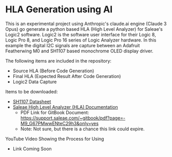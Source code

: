 # HLA Generation using AI

This is an experimental project using Anthropic's claude.ai engine (Claude 3 Opus) go generate a python based HLA (High Level Analyzer) for Saleae's Logic2 software. Logic2 is the software user interface for their Logic 8, Logic Pro 8, and Logic Pro 16 series of Logic Analyzer hardware.  In this example the digital I2C signals are capture between an Adafruit Featherwing M0 and SH1107 based monochrome OLED display driver.


The following items are included in the repository:
- Source HLA (Before Code Generation)
- Final HLA (Expected Result After Code Generation)
- Logic2 Data Capture

Items to be downloaded:
- [SH1107 Datasheet](https://www.displayfuture.com/Display/datasheet/controller/SH1107.pdf)
- [Saleae High Level Analyzer (HLA) Documentation](https://support.saleae.com/extensions/high-level-analyzer-extensions)
    - PDF Link for GitBook Document: https://support.saleae.com/~gitbook/pdf?page=-M9_G67PMwwENteC29h3&only=yes
    - Note: Not sure, but there is a chance this link could expire.


YouTube Video Showing the Process for Using
- Link Coming Soon 
